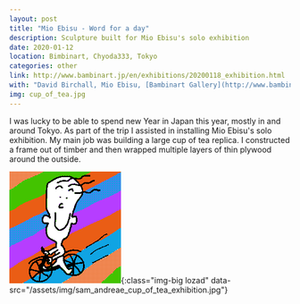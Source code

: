 ```yaml
---
layout: post
title: "Mio Ebisu - Word for a day"
description: Sculpture built for Mio Ebisu's solo exhibition
date: 2020-01-12
location: Bimbinart, Chyoda333, Tokyo
categories: other
link: http://www.bambinart.jp/en/exhibitions/20200118_exhibition.html
with: "David Birchall, Mio Ebisu, [Bambinart Gallery](http://www.bambinart.jp)"
img: cup_of_tea.jpg
---
```


I was lucky to be able to spend new Year in Japan this year, mostly in and around Tokyo. As part of the trip I assisted in installing Mio Ebisu's solo exhibition. My main job was building a large cup of tea replica. I constructed a frame out of timber and then wrapped multiple layers of thin plywood around the outside. 

![exhibition](/assets/img/happytom.png){:class="img-big lozad" data-src="/assets/img/sam_andreae_cup_of_tea_exhibition.jpg"}
